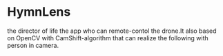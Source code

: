 # HymnLens
the director of life
the app who can remote-contol the drone.It also based on OpenCV with CamShift-algorithm that can realize the following with person in camera.


